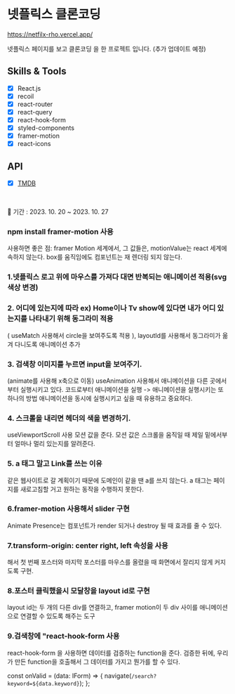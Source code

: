 # 넷플릭스 클론코딩

https://netfilx-rho.vercel.app/

넷플릭스 페이지를 보고 클론코딩 을 한 프로젝트 입니다. (추가 업데이트 예정)

## Skills & Tools

- [x] React.js
- [x] recoil
- [x] react-router
- [x] react-query
- [x] react-hook-form
- [x] styled-components
- [x] framer-motion
- [x] react-icons

## API

- [x] [TMDB](https://developers.themoviedb.org/3)

<br/>

📅 기간 : 2023. 10. 20 ~ 2023. 10. 27

### npm install framer-motion 사용

사용하면 좋은 점:
framer Motion 세계에서, 그 값들은, motionValue는
react 세계에 속하지 않는다.
box를 움직임에도 컴포넌트는 재 렌더링 되지 않는다.

### 1.넷플릭스 로고 위에 마우스를 가져다 대면 반복되는 애니메이션 적용(svg 색상 변경)



### 2. 어디에 있는지에 따라 ex) Home이나 Tv show에 있다면 내가 어디 있는지를 나타내기 위해 동그라미 적용
( useMatch 사용해서 circle을 보여주도록 적용 ), layoutId를 사용해서 동그라미가 옮겨 다니도록 애니메이션 추가



### 3. 검색창 이미지를 누르면 input을 보여주기.

(animate를 사용해 x축으로 이동)
useAnimation 사용해서 애니메이션을 다른 곳에서부터 실행시키고 있다.
코드로부터 애니메이션을 실행 -> 애니메이션을 실행시키는 또 하나의 방법
애니메이션을 동시에 실행시키고 싶을 때 유용하고 중요하다.

### 4. 스크롤을 내리면 헤더의 색을 변경하기.
useViewportScroll 사용
모션 값을 준다. 모션 값은 스크롤을 움직일 때 제일 밑에서부터 얼마나 멀리 있는지를 알려준다.

### 5. a 태그 말고 Link를 쓰는 이유
같은 웹사이트로 갈 계획이기 때문에 도메인이 같을 땐 a를 쓰지 않는다.
a 태그는 페이지를 새로고침할 거고 원하는 동작을 수행하지 못한다.

### 6.framer-motion 사용해서 slider 구현
Animate Presence는 컴포넌트가
render 되거나 destroy 될 때 효과를 줄 수 있다.

### 7.transform-origin: center right, left 속성을 사용
해서 첫 번째 포스터와 마지막 포스터를
마우스를 올렸을 때 화면에서 잘리지 않게 커지도록 구현.

### 8.포스터 클릭했을시 모달창을 layout id로 구현

layout id는 두 개의 다른 div를 연결하고, framer motion이 두 div 사이를 애니메이션으로 연결할 수 있도록 해주는 도구

### 9.검색창에 "react-hook-form 사용
react-hook-form 을 사용하면 데이터를 검증하는 function을 준다.
검증한 뒤에, 우리가 만든 function을 호출해서 그 데이터를 가지고 뭔가를 할 수 있다.

const onValid = (data: IForm) => {
navigate(`/search? keyword=${data.keyword}`);
};

